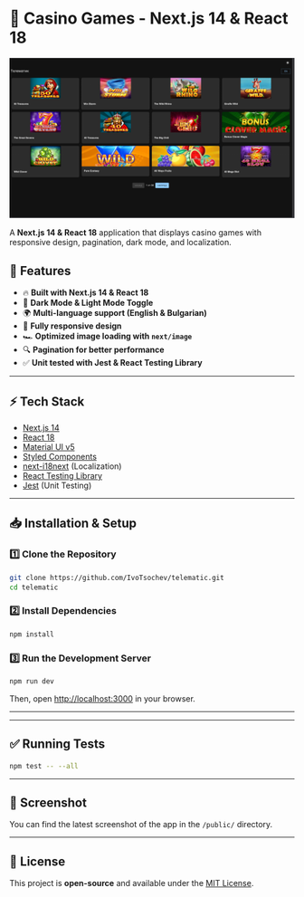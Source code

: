 # 🎰 Casino Games - Next.js 14 & React 18

![App Screenshot](public/screenshot.png)

A **Next.js 14 & React 18** application that displays casino games with responsive design, pagination, dark mode, and localization.

## 🚀 Features

- 🔥 **Built with Next.js 14 & React 18**
- 🎨 **Dark Mode & Light Mode Toggle**
- 🌍 **Multi-language support (English & Bulgarian)**
- 📱 **Fully responsive design**
- 🏎️ **Optimized image loading with `next/image`**
- 🔍 **Pagination for better performance**
- ✅ **Unit tested with Jest & React Testing Library**

---

## ⚡ Tech Stack

- [Next.js 14](https://nextjs.org/)
- [React 18](https://react.dev/)
- [Material UI v5](https://mui.com/)
- [Styled Components](https://styled-components.com/)
- [next-i18next](https://github.com/i18next/next-i18next) (Localization)
- [React Testing Library](https://testing-library.com/)
- [Jest](https://jestjs.io/) (Unit Testing)

---

## 📥 Installation & Setup

### 1️⃣ Clone the Repository

```sh
git clone https://github.com/IvoTsochev/telematic.git
cd telematic
```

### 2️⃣ Install Dependencies

```sh
npm install
```

### 3️⃣ Run the Development Server

```sh
npm run dev
```

Then, open [http://localhost:3000](http://localhost:3000) in your browser.

---

---

## ✅ Running Tests

```sh
npm test -- --all
```

---

## 📸 Screenshot

You can find the latest screenshot of the app in the `/public/` directory.

---

## 📜 License

This project is **open-source** and available under the [MIT License](LICENSE).
